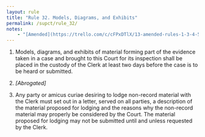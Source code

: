 ```yaml
---
layout: rule
title: "Rule 32. Models, Diagrams, and Exhibits"
permalink: /supct/rule_32/
notes:
    - "[Amended](https://trello.com/c/cFPxDTlX/13-amended-rules-1-3-4-5-6-7-15-25-26-27-29-32-33-34-35-38-39-43) on June 13th, 2025"
---
```


1. Models, diagrams, and exhibits of material forming part of the evidence taken in a case and brought to this Court for its inspection shall be placed in the custody of the Clerk at least two days before the case is to be heard or submitted.


2. *[Abrogated]*


3. Any party or amicus curiae desiring to lodge non-record material with the Clerk must set out in a letter, served on all parties, a description of the material proposed for lodging and the reasons why the non-record material may properly be considered by the Court. The material proposed for lodging may not be submitted until and unless requested by the Clerk.